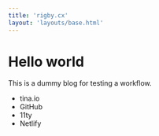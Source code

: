 ```yaml
---
title: 'rigby.cx'
layout: 'layouts/base.html'
---
```

# Hello world

This is a dummy blog for testing a workflow.

- tina.io
- GitHub
- 11ty
- Netlify

